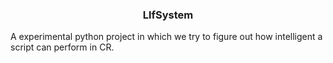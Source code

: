 ### <center>LlfSystem</center>

A experimental python project in which we try to figure out how intelligent a script can perform in CR.

